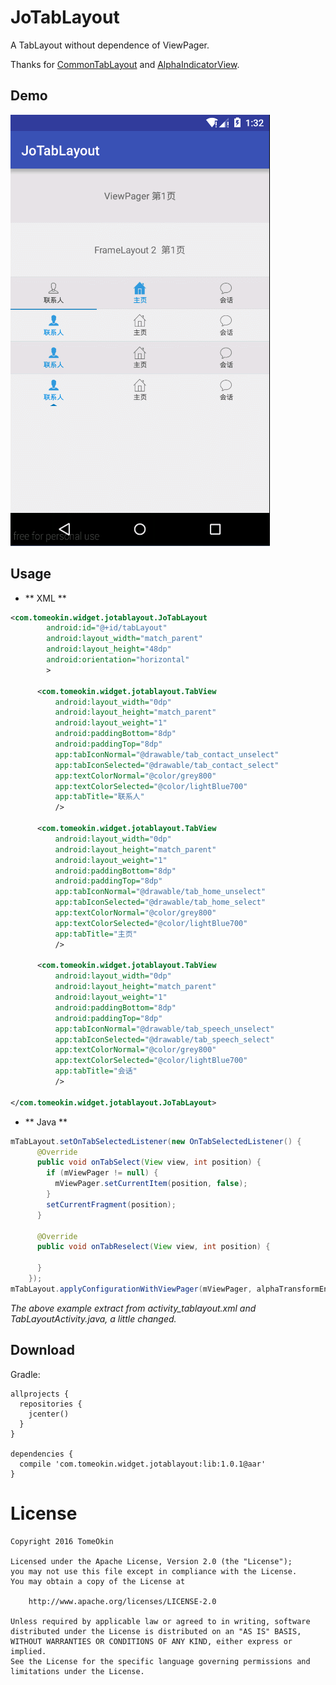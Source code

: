 JoTabLayout
===========

A TabLayout without dependence of ViewPager.  

Thanks for [CommonTabLayout][1] and [AlphaIndicatorView][2].  



Demo
----

![Demo](screen/ScreenGif.gif)



Usage
-----

- ** XML **

```xml
<com.tomeokin.widget.jotablayout.JoTabLayout
        android:id="@+id/tabLayout"
        android:layout_width="match_parent"
        android:layout_height="48dp"
        android:orientation="horizontal"
        >

      <com.tomeokin.widget.jotablayout.TabView
          android:layout_width="0dp"
          android:layout_height="match_parent"
          android:layout_weight="1"
          android:paddingBottom="8dp"
          android:paddingTop="8dp"
          app:tabIconNormal="@drawable/tab_contact_unselect"
          app:tabIconSelected="@drawable/tab_contact_select"
          app:textColorNormal="@color/grey800"
          app:textColorSelected="@color/lightBlue700"
          app:tabTitle="联系人"
          />

      <com.tomeokin.widget.jotablayout.TabView
          android:layout_width="0dp"
          android:layout_height="match_parent"
          android:layout_weight="1"
          android:paddingBottom="8dp"
          android:paddingTop="8dp"
          app:tabIconNormal="@drawable/tab_home_unselect"
          app:tabIconSelected="@drawable/tab_home_select"
          app:textColorNormal="@color/grey800"
          app:textColorSelected="@color/lightBlue700"
          app:tabTitle="主页"
          />

      <com.tomeokin.widget.jotablayout.TabView
          android:layout_width="0dp"
          android:layout_height="match_parent"
          android:layout_weight="1"
          android:paddingBottom="8dp"
          android:paddingTop="8dp"
          app:tabIconNormal="@drawable/tab_speech_unselect"
          app:tabIconSelected="@drawable/tab_speech_select"
          app:textColorNormal="@color/grey800"
          app:textColorSelected="@color/lightBlue700"
          app:tabTitle="会话"
          />

</com.tomeokin.widget.jotablayout.JoTabLayout>
```

- ** Java **

```java
mTabLayout.setOnTabSelectedListener(new OnTabSelectedListener() {
      @Override
      public void onTabSelect(View view, int position) {
        if (mViewPager != null) {
          mViewPager.setCurrentItem(position, false);
        }
        setCurrentFragment(position);
      }

      @Override
      public void onTabReselect(View view, int position) {

      }
    });
mTabLayout.applyConfigurationWithViewPager(mViewPager, alphaTransformEnabled);
```

*The above example extract from activity_tablayout.xml and TabLayoutActivity.java, a little changed.*



Download
--------

Gradle:
```
allprojects {
  repositories {
    jcenter()
  }
}

dependencies {
  compile 'com.tomeokin.widget.jotablayout:lib:1.0.1@aar'
}
```



License
=======

```
Copyright 2016 TomeOkin

Licensed under the Apache License, Version 2.0 (the "License");
you may not use this file except in compliance with the License.
You may obtain a copy of the License at

    http://www.apache.org/licenses/LICENSE-2.0

Unless required by applicable law or agreed to in writing, software
distributed under the License is distributed on an "AS IS" BASIS,
WITHOUT WARRANTIES OR CONDITIONS OF ANY KIND, either express or implied.
See the License for the specific language governing permissions and
limitations under the License.
```



[1]: https://github.com/H07000223/FlycoTabLayout
[2]: https://github.com/jeasonlzy0216/AlphaIndicatorView